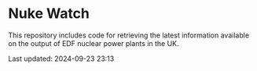 # Nuke Watch

This repository includes code for retrieving the latest information available on the output of EDF nuclear power plants in the UK.

Last updated: 2024-09-23 23:13